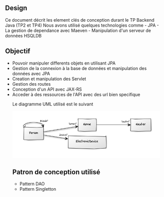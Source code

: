 <h2>Design</h2>
Ce document décrit les element clés de conception durant le TP Backend Java (TP2 et TP4)
Nous avons utilisé quelques technologies comme
- JPA
- La gestion de dependance avec Maeven
- Manipulation d'un serveur de données HSQLDB

<h2>Objectif</h2>
<ul>
  <li> Pouvoir manipuler differents objets en utilisant JPA</li>
  <li> Gestion de la connexion à la base de données et manipulation des données avec JPA</li>
  <li> Creation et manipulation des Servlet</li>
  <li> Gestion des routes</li>
  <li> Conception d'un API avec JAX-RS</li>
  <li> Acceder à des ressources de l'API avec des url bien specifique</li>

Le diagramme UML utilisé est le suivant

<img src="./images/class_diagram.PNG"/>

<h2>Patron de conception utilisé</h2>

<ul>
  <li>Pattern DAO</li>
  <li>Pattern Singletton</hi>
</ul>



